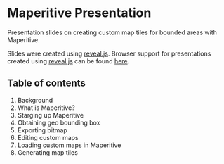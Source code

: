 Maperitive Presentation
=======================

Presentation slides on creating custom map tiles for bounded areas with Maperitive.

Slides were created using [reveal.js](https://github.com/hakimel/reveal.js "reveal.js on Github"). Browser support for presentations created using [reveal.js](https://github.com/hakimel/reveal.js "reveal.js on Github") can be found [here](https://github.com/hakimel/reveal.js/wiki/Browser-Support "reveal.js browser support").


Table of contents
-----------------

1. Background
2. What is Maperitive?
3. Starging up Maperitive
4. Obtaining geo bounding box
5. Exporting bitmap
6. Editing custom maps
7. Loading custom maps in Maperitive
8. Generating map tiles
